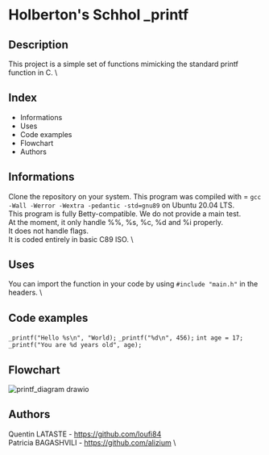# Holberton's Schhol _printf

## Description
This project is a simple set of functions mimicking the standard printf function in C. \

## Index
- Informations
- Uses
- Code examples
- Flowchart
- Authors

## Informations
Clone the repository on your system. This program was compiled with = ```gcc -Wall -Werror -Wextra -pedantic -std=gnu89``` on Ubuntu 20.04 LTS. \
This program is fully Betty-compatible. We do not provide a main test. \
At the moment, it only handle %%, %s, %c, %d and %i properly. \
It does not handle flags. \
It is coded entirely in basic C89 ISO. \

## Uses
You can import the function in your code by using ```#include "main.h"``` in the headers. \

## Code examples
```_printf("Hello %s\n", "World);```
```_printf("%d\n", 456);```
```int age = 17;```
```_printf("You are %d years old", age);```

## Flowchart
![printf_diagram drawio](https://github.com/user-attachments/assets/2c34cc37-842e-446c-9654-4ce42c88c5ea)

## Authors
Quentin LATASTE - https://github.com/loufi84 \
Patricia BAGASHVILI - https://github.com/alizium \